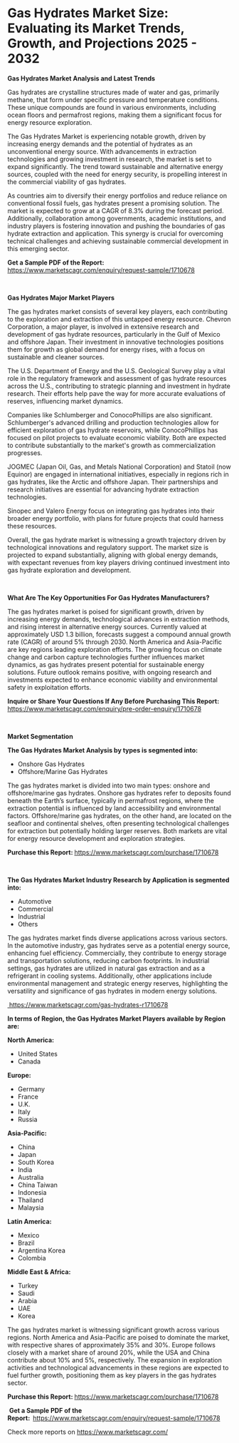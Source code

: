 <p><h1>Gas Hydrates Market Size: Evaluating its Market Trends, Growth, and Projections 2025 - 2032</h1></p><p><strong>Gas Hydrates Market Analysis and Latest Trends</strong></p>
<p><p>Gas hydrates are crystalline structures made of water and gas, primarily methane, that form under specific pressure and temperature conditions. These unique compounds are found in various environments, including ocean floors and permafrost regions, making them a significant focus for energy resource exploration.</p><p>The Gas Hydrates Market is experiencing notable growth, driven by increasing energy demands and the potential of hydrates as an unconventional energy source. With advancements in extraction technologies and growing investment in research, the market is set to expand significantly. The trend toward sustainable and alternative energy sources, coupled with the need for energy security, is propelling interest in the commercial viability of gas hydrates.</p><p>As countries aim to diversify their energy portfolios and reduce reliance on conventional fossil fuels, gas hydrates present a promising solution. The market is expected to grow at a CAGR of 8.3% during the forecast period. Additionally, collaboration among governments, academic institutions, and industry players is fostering innovation and pushing the boundaries of gas hydrate extraction and application. This synergy is crucial for overcoming technical challenges and achieving sustainable commercial development in this emerging sector.</p></p>
<p><strong>Get a Sample PDF of the Report:&nbsp;</strong> <a href="https://www.marketscagr.com/enquiry/request-sample/1710678?utm_campaign=3575&utm_medium=2&utm_source=Github&utm_content=ia&utm_term=01042025&utm_id=gas-hydrates">https://www.marketscagr.com/enquiry/request-sample/1710678</a></p>
<p>&nbsp;</p>
<p><strong>Gas Hydrates Major Market Players</strong></p>
<p><p>The gas hydrates market consists of several key players, each contributing to the exploration and extraction of this untapped energy resource. Chevron Corporation, a major player, is involved in extensive research and development of gas hydrate resources, particularly in the Gulf of Mexico and offshore Japan. Their investment in innovative technologies positions them for growth as global demand for energy rises, with a focus on sustainable and cleaner sources.</p><p>The U.S. Department of Energy and the U.S. Geological Survey play a vital role in the regulatory framework and assessment of gas hydrate resources across the U.S., contributing to strategic planning and investment in hydrate research. Their efforts help pave the way for more accurate evaluations of reserves, influencing market dynamics.</p><p>Companies like Schlumberger and ConocoPhillips are also significant. Schlumberger's advanced drilling and production technologies allow for efficient exploration of gas hydrate reservoirs, while ConocoPhillips has focused on pilot projects to evaluate economic viability. Both are expected to contribute substantially to the market's growth as commercialization progresses.</p><p>JOGMEC (Japan Oil, Gas, and Metals National Corporation) and Statoil (now Equinor) are engaged in international initiatives, especially in regions rich in gas hydrates, like the Arctic and offshore Japan. Their partnerships and research initiatives are essential for advancing hydrate extraction technologies.</p><p>Sinopec and Valero Energy focus on integrating gas hydrates into their broader energy portfolio, with plans for future projects that could harness these resources. </p><p>Overall, the gas hydrate market is witnessing a growth trajectory driven by technological innovations and regulatory support. The market size is projected to expand substantially, aligning with global energy demands, with expectant revenues from key players driving continued investment into gas hydrate exploration and development.</p></p>
<p>&nbsp;</p>
<p><strong>What Are The Key Opportunities For Gas Hydrates Manufacturers?</strong></p>
<p><p>The gas hydrates market is poised for significant growth, driven by increasing energy demands, technological advances in extraction methods, and rising interest in alternative energy sources. Currently valued at approximately USD 1.3 billion, forecasts suggest a compound annual growth rate (CAGR) of around 5% through 2030. North America and Asia-Pacific are key regions leading exploration efforts. The growing focus on climate change and carbon capture technologies further influences market dynamics, as gas hydrates present potential for sustainable energy solutions. Future outlook remains positive, with ongoing research and investments expected to enhance economic viability and environmental safety in exploitation efforts.</p></p>
<p><strong>Inquire or Share Your Questions If Any Before Purchasing This Report:</strong> <a href="https://www.marketscagr.com/enquiry/pre-order-enquiry/1710678?utm_campaign=3575&utm_medium=2&utm_source=Github&utm_content=ia&utm_term=01042025&utm_id=gas-hydrates">https://www.marketscagr.com/enquiry/pre-order-enquiry/1710678</a></p>
<p>&nbsp;</p>
<p><strong>Market Segmentation</strong></p>
<p><strong>The Gas Hydrates Market Analysis by types is segmented into:</strong></p>
<p><ul><li>Onshore Gas Hydrates</li><li>Offshore/Marine Gas Hydrates</li></ul></p>
<p><p>The gas hydrates market is divided into two main types: onshore and offshore/marine gas hydrates. Onshore gas hydrates refer to deposits found beneath the Earth’s surface, typically in permafrost regions, where the extraction potential is influenced by land accessibility and environmental factors. Offshore/marine gas hydrates, on the other hand, are located on the seafloor and continental shelves, often presenting technological challenges for extraction but potentially holding larger reserves. Both markets are vital for energy resource development and exploration strategies.</p></p>
<p><strong>Purchase this Report:&nbsp;</strong><a href="https://www.marketscagr.com/purchase/1710678?utm_campaign=3575&utm_medium=2&utm_source=Github&utm_content=ia&utm_term=01042025&utm_id=gas-hydrates">https://www.marketscagr.com/purchase/1710678</a></p>
<p>&nbsp;</p>
<p><strong>The Gas Hydrates Market Industry Research by Application is segmented into:</strong></p>
<p><ul><li>Automotive</li><li>Commercial</li><li>Industrial</li><li>Others</li></ul></p>
<p><p>The gas hydrates market finds diverse applications across various sectors. In the automotive industry, gas hydrates serve as a potential energy source, enhancing fuel efficiency. Commercially, they contribute to energy storage and transportation solutions, reducing carbon footprints. In industrial settings, gas hydrates are utilized in natural gas extraction and as a refrigerant in cooling systems. Additionally, other applications include environmental management and strategic energy reserves, highlighting the versatility and significance of gas hydrates in modern energy solutions.</p></p>
<p><a href="https://www.marketscagr.com/gas-hydrates-r1710678?utm_campaign=3575&utm_medium=2&utm_source=Github&utm_content=ia&utm_term=01042025&utm_id=gas-hydrates">&nbsp;https://www.marketscagr.com/gas-hydrates-r1710678</a></p>
<p><strong>In terms of Region, the Gas Hydrates Market Players available by Region are:</strong></p>
<p>
    <p> <strong> North America: </strong>
        <ul>
            <li>United States</li>
            <li>Canada</li>
        </ul>
        </p> 
    <p> <strong> Europe: </strong>
        <ul>
            <li>Germany</li>
            <li>France</li>
            <li>U.K.</li>
            <li>Italy</li>
            <li>Russia</li>
        </ul>
        </p> 
    <p> <strong> Asia-Pacific: </strong>
        <ul>
            <li>China</li>
            <li>Japan</li>
            <li>South Korea</li>
            <li>India</li>
            <li>Australia</li>
            <li>China Taiwan</li>
            <li>Indonesia</li>
            <li>Thailand</li>
            <li>Malaysia</li>
        </ul>
        </p> 
    <p> <strong> Latin America: </strong>
        <ul>
            <li>Mexico</li>
            <li>Brazil</li>
            <li>Argentina Korea</li>
            <li>Colombia</li>
        </ul>
        </p> 
    <p> <strong> Middle East & Africa: </strong>
        <ul>
            <li>Turkey</li>
            <li>Saudi</li>
            <li>Arabia</li>
            <li>UAE</li>
            <li>Korea</li>
        </ul>
    </p>
    </p>
<p><p>The gas hydrates market is witnessing significant growth across various regions. North America and Asia-Pacific are poised to dominate the market, with respective shares of approximately 35% and 30%. Europe follows closely with a market share of around 20%, while the USA and China contribute about 10% and 5%, respectively. The expansion in exploration activities and technological advancements in these regions are expected to fuel further growth, positioning them as key players in the gas hydrates sector.</p></p>
<p><strong>Purchase this Report: </strong><a href="https://www.marketscagr.com/purchase/1710678?utm_campaign=3575&utm_medium=2&utm_source=Github&utm_content=ia&utm_term=01042025&utm_id=gas-hydrates">https://www.marketscagr.com/purchase/1710678</a></p>
<p>&nbsp;<strong>Get a Sample PDF of the Report:&nbsp;&nbsp;</strong><a href="https://www.marketscagr.com/enquiry/request-sample/1710678?utm_campaign=3575&utm_medium=2&utm_source=Github&utm_content=ia&utm_term=01042025&utm_id=gas-hydrates">https://www.marketscagr.com/enquiry/request-sample/1710678</a></p>
<p><strong></strong></p>
<p>Check more reports on <a href="https://www.marketscagr.com/?utm_campaign=3575&utm_medium=2&utm_source=Github&utm_content=ia&utm_term=01042025&utm_id=gas-hydrates">https://www.marketscagr.com/</a></p>
